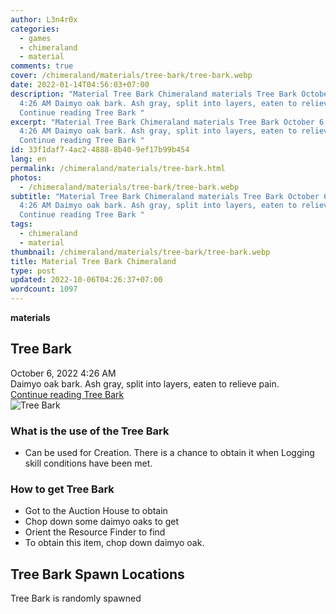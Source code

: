 ```yaml
---
author: L3n4r0x
categories:
  - games
  - chimeraland
  - material
comments: true
cover: /chimeraland/materials/tree-bark/tree-bark.webp
date: 2022-01-14T04:56:03+07:00
description: "Material Tree Bark Chimeraland materials Tree Bark October 6, 2022
  4:26 AM Daimyo oak bark. Ash gray, split into layers, eaten to relieve pain.
  Continue reading Tree Bark "
excerpt: "Material Tree Bark Chimeraland materials Tree Bark October 6, 2022
  4:26 AM Daimyo oak bark. Ash gray, split into layers, eaten to relieve pain.
  Continue reading Tree Bark "
id: 33f1daf7-4ac2-4888-8b40-9ef17b99b454
lang: en
permalink: /chimeraland/materials/tree-bark.html
photos:
  - /chimeraland/materials/tree-bark/tree-bark.webp
subtitle: "Material Tree Bark Chimeraland materials Tree Bark October 6, 2022
  4:26 AM Daimyo oak bark. Ash gray, split into layers, eaten to relieve pain.
  Continue reading Tree Bark "
tags:
  - chimeraland
  - material
thumbnail: /chimeraland/materials/tree-bark/tree-bark.webp
title: Material Tree Bark Chimeraland
type: post
updated: 2022-10-06T04:26:37+07:00
wordcount: 1097
---
```


<link
  rel="stylesheet"
  href="https://rawcdn.githack.com/dimaslanjaka/Web-Manajemen/870a349/css/bootstrap-5-3-0-alpha3-wrapper.css"
/>
<section id="bootstrap-wrapper">
  <div data-bs-theme="dark">
    <div
      class="row g-0 border rounded overflow-hidden flex-md-row mb-4 shadow-sm position-relative bg-dark text-light"
    >
      <div class="col p-4 d-flex flex-column position-static">
        <strong class="d-inline-block mb-2 text-success">materials</strong>
        <h2 class="mb-0">Tree Bark</h2>
        <div class="mb-1 text-muted">October 6, 2022 4:26 AM</div>
        <div class="mb-2 border p-1">
          Daimyo oak bark. Ash gray, split into layers, eaten to relieve pain.
        </div>
        <a
          href="/chimeraland/materials/tree-bark.html"
          class="stretched-link d-none text-primary"
          >Continue reading Tree Bark</a
        >
      </div>
      <div class="col-auto d-none d-md-block d-lg-block">
        <img
          src="https://www.webmanajemen.com/chimeraland/materials/tree-bark/tree-bark.webp"
          alt="Tree Bark"
        />
      </div>
    </div>
    <div class="row">
      <div class="col-lg-6 col-12 mb-2">
        <div class="card">
          <div class="card-body">
            <h3 class="card-title">What is the use of the Tree Bark</h3>
            <div class="card-text">
              <ul>
                <li>
                  Can be used for Creation. There is a chance to obtain it when
                  Logging skill conditions have been met.
                </li>
              </ul>
            </div>
          </div>
        </div>
      </div>
      <div class="col-lg-6 col-12 mb-2">
        <div class="card">
          <div class="card-body">
            <h3 class="card-title">How to get Tree Bark</h3>
            <div class="card-text">
              <ul>
                <li>Got to the Auction House to obtain</li>
                <li>Chop down some daimyo oaks to get</li>
                <li>Orient the Resource Finder to find</li>
                <li>To obtain this item, chop down daimyo oak.</li>
              </ul>
            </div>
          </div>
        </div>
      </div>
      <div class="col-12 mb-2">
        <h2>Tree Bark Spawn Locations</h2>
        <p>Tree Bark is randomly spawned</p>
      </div>
    </div>
  </div>
</section>